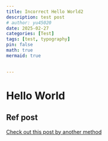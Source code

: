 ```yaml
---
title: Incorrect Hello World2
description: test post
# author: yu45020
date: 2025-02-27
categories: [Test]
tags: [test, typography]
pin: false
math: true
mermaid: true
 

---
```


# Hello World 

## Ref post 
[Check out this post by another method](2019-08-08-text-and-typography)